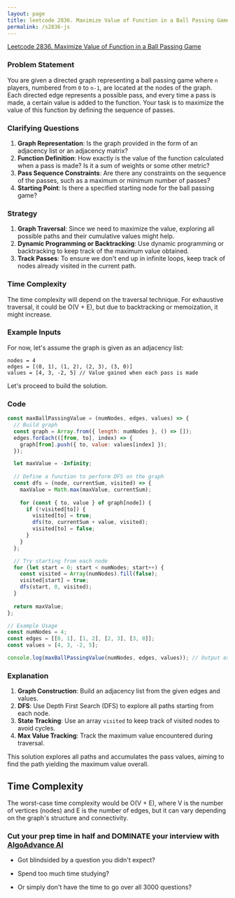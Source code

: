 ```yaml
---
layout: page
title: leetcode 2836. Maximize Value of Function in a Ball Passing Game
permalink: /s2836-js
---
```

[Leetcode 2836. Maximize Value of Function in a Ball Passing Game](https://algoadvance.github.io/algoadvance/l2836)
### Problem Statement

You are given a directed graph representing a ball passing game where `n` players, numbered from `0` to `n-1`, are located at the nodes of the graph. Each directed edge represents a possible pass, and every time a pass is made, a certain value is added to the function. Your task is to maximize the value of this function by defining the sequence of passes.

### Clarifying Questions

1. **Graph Representation**: Is the graph provided in the form of an adjacency list or an adjacency matrix?
2. **Function Definition**: How exactly is the value of the function calculated when a pass is made? Is it a sum of weights or some other metric?
3. **Pass Sequence Constraints**: Are there any constraints on the sequence of the passes, such as a maximum or minimum number of passes?
4. **Starting Point**: Is there a specified starting node for the ball passing game?

### Strategy

1. **Graph Traversal**: Since we need to maximize the value, exploring all possible paths and their cumulative values might help.
2. **Dynamic Programming or Backtracking**: Use dynamic programming or backtracking to keep track of the maximum value obtained.
3. **Track Passes**: To ensure we don't end up in infinite loops, keep track of nodes already visited in the current path.

### Time Complexity

The time complexity will depend on the traversal technique. For exhaustive traversal, it could be O(V + E), but due to backtracking or memoization, it might increase.

### Example Inputs

For now, let's assume the graph is given as an adjacency list:
```
nodes = 4
edges = [(0, 1), (1, 2), (2, 3), (3, 0)]
values = [4, 3, -2, 5] // Value gained when each pass is made
```

Let's proceed to build the solution.

### Code

```javascript
const maxBallPassingValue = (numNodes, edges, values) => {
  // Build graph
  const graph = Array.from({ length: numNodes }, () => []);
  edges.forEach(([from, to], index) => {
    graph[from].push({ to, value: values[index] });
  });

  let maxValue = -Infinity;
  
  // Define a function to perform DFS on the graph
  const dfs = (node, currentSum, visited) => {
    maxValue = Math.max(maxValue, currentSum);
    
    for (const { to, value } of graph[node]) {
      if (!visited[to]) {
        visited[to] = true;
        dfs(to, currentSum + value, visited);
        visited[to] = false;
      }
    }
  };

  // Try starting from each node
  for (let start = 0; start < numNodes; start++) {
    const visited = Array(numNodes).fill(false);
    visited[start] = true;
    dfs(start, 0, visited);
  }
  
  return maxValue;
};

// Example Usage
const numNodes = 4;
const edges = [[0, 1], [1, 2], [2, 3], [3, 0]];
const values = [4, 3, -2, 5];

console.log(maxBallPassingValue(numNodes, edges, values)); // Output example value
```

### Explanation

1. **Graph Construction**: Build an adjacency list from the given edges and values.
2. **DFS**: Use Depth First Search (DFS) to explore all paths starting from each node.
3. **State Tracking**: Use an array `visited` to keep track of visited nodes to avoid cycles.
4. **Max Value Tracking**: Track the maximum value encountered during traversal.

This solution explores all paths and accumulates the pass values, aiming to find the path yielding the maximum value overall. 

## Time Complexity

The worst-case time complexity would be O(V + E), where V is the number of vertices (nodes) and E is the number of edges, but it can vary depending on the graph's structure and connectivity.


### Cut your prep time in half and DOMINATE your interview with [AlgoAdvance AI](https://algoAdvance.com)

- Got blindsided by a question you didn't expect?

- Spend too much time studying?

- Or simply don't have the time to go over all 3000 questions?

